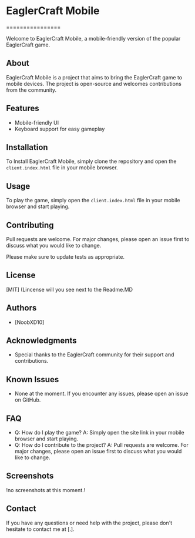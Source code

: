 # EaglerCraft Mobile
================

Welcome to EaglerCraft Mobile, a mobile-friendly version of the popular EaglerCraft game.

## About
EaglerCraft Mobile is a project that aims to bring the EaglerCraft game to mobile devices. The project is open-source and welcomes contributions from the community.

## Features
* Mobile-friendly UI
* Keyboard support for easy gameplay

## Installation
To Install EaglerCraft Mobile, simply clone the repository and open the `client.index.html` file in your mobile browser.

## Usage
To play the game, simply open the `client.index.html` file in your mobile browser and start playing.

## Contributing
Pull requests are welcome. For major changes, please open an issue first to discuss what you would like to change.

Please make sure to update tests as appropriate.

## License
[MIT] (Lincense will you see next to the Readme.MD

## Authors
* [NoobXD10]

## Acknowledgments
* Special thanks to the EaglerCraft community for their support and contributions.

## Known Issues
* None at the moment. If you encounter any issues, please open an issue on GitHub.

## FAQ
* Q: How do I play the game?
A: Simply open the site link in your mobile browser and start playing.
* Q: How do I contribute to the project?
A: Pull requests are welcome. For major changes, please open an issue first to discuss what you would like to change.

## Screenshots
!no screenshots at this moment.!

## Contact
If you have any questions or need help with the project, please don't hesitate to contact me at [.].

